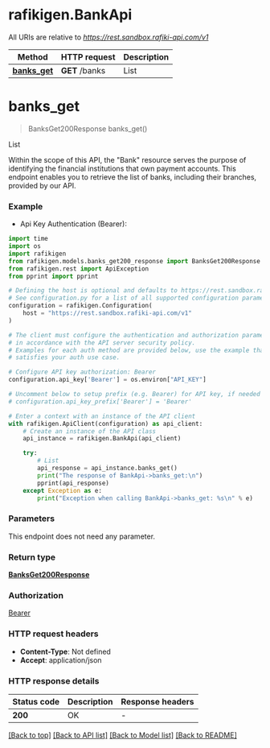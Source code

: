 # rafikigen.BankApi

All URIs are relative to *https://rest.sandbox.rafiki-api.com/v1*

Method | HTTP request | Description
------------- | ------------- | -------------
[**banks_get**](BankApi.md#banks_get) | **GET** /banks | List


# **banks_get**
> BanksGet200Response banks_get()

List

Within the scope of this API, the \"Bank\" resource serves the purpose of identifying the financial institutions that own payment accounts.  This endpoint enables you to retrieve the list of banks, including their branches, provided by our API.

### Example

* Api Key Authentication (Bearer):
```python
import time
import os
import rafikigen
from rafikigen.models.banks_get200_response import BanksGet200Response
from rafikigen.rest import ApiException
from pprint import pprint

# Defining the host is optional and defaults to https://rest.sandbox.rafiki-api.com/v1
# See configuration.py for a list of all supported configuration parameters.
configuration = rafikigen.Configuration(
    host = "https://rest.sandbox.rafiki-api.com/v1"
)

# The client must configure the authentication and authorization parameters
# in accordance with the API server security policy.
# Examples for each auth method are provided below, use the example that
# satisfies your auth use case.

# Configure API key authorization: Bearer
configuration.api_key['Bearer'] = os.environ["API_KEY"]

# Uncomment below to setup prefix (e.g. Bearer) for API key, if needed
# configuration.api_key_prefix['Bearer'] = 'Bearer'

# Enter a context with an instance of the API client
with rafikigen.ApiClient(configuration) as api_client:
    # Create an instance of the API class
    api_instance = rafikigen.BankApi(api_client)

    try:
        # List
        api_response = api_instance.banks_get()
        print("The response of BankApi->banks_get:\n")
        pprint(api_response)
    except Exception as e:
        print("Exception when calling BankApi->banks_get: %s\n" % e)
```



### Parameters
This endpoint does not need any parameter.

### Return type

[**BanksGet200Response**](BanksGet200Response.md)

### Authorization

[Bearer](../README.md#Bearer)

### HTTP request headers

 - **Content-Type**: Not defined
 - **Accept**: application/json

### HTTP response details
| Status code | Description | Response headers |
|-------------|-------------|------------------|
**200** | OK |  -  |

[[Back to top]](#) [[Back to API list]](../README.md#documentation-for-api-endpoints) [[Back to Model list]](../README.md#documentation-for-models) [[Back to README]](../README.md)

